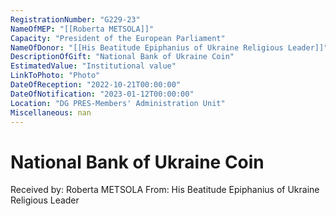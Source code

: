 ```yaml
---
RegistrationNumber: "G229-23"
NameOfMEP: "[[Roberta METSOLA]]"
Capacity: "President of the European Parliament"
NameOfDonor: "[[His Beatitude Epiphanius of Ukraine Religious Leader]]"
DescriptionOfGift: "National Bank of Ukraine Coin"
EstimatedValue: "Institutional value"
LinkToPhoto: "Photo"
DateOfReception: "2022-10-21T00:00:00"
DateOfNotification: "2023-01-12T00:00:00"
Location: "DG PRES-Members' Administration Unit"
Miscellaneous: nan
---
```


# National Bank of Ukraine Coin

Received by: Roberta METSOLA
From: His Beatitude Epiphanius of Ukraine Religious Leader
